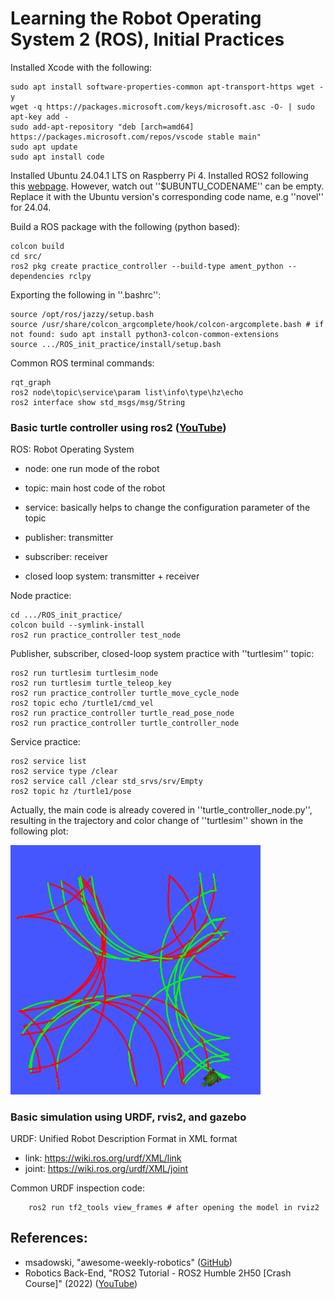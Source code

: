 # Learning the Robot Operating System 2 (ROS), Initial Practices

Installed Xcode with the following:

    sudo apt install software-properties-common apt-transport-https wget -y
    wget -q https://packages.microsoft.com/keys/microsoft.asc -O- | sudo apt-key add -
    sudo add-apt-repository "deb [arch=amd64] https://packages.microsoft.com/repos/vscode stable main"
    sudo apt update
    sudo apt install code

Installed Ubuntu 24.04.1 LTS on Raspberry Pi 4. Installed ROS2 following this <a href="https://docs.ros.org/en/jazzy/Installation/Ubuntu-Install-Debs.html">webpage</a>. However, watch out ''$UBUNTU_CODENAME'' can be empty. Replace it with the Ubuntu version's corresponding code name, e.g ''novel'' for 24.04.

Build a ROS package with the following (python based): 

    colcon build
    cd src/
    ros2 pkg create practice_controller --build-type ament_python --dependencies rclpy

Exporting the following in ''.bashrc'':

    source /opt/ros/jazzy/setup.bash
    source /usr/share/colcon_argcomplete/hook/colcon-argcomplete.bash # if not found: sudo apt install python3-colcon-common-extensions
    source .../ROS_init_practice/install/setup.bash

Common ROS terminal commands:

    rqt_graph
    ros2 node\topic\service\param list\info\type\hz\echo
    ros2 interface show std_msgs/msg/String

### Basic turtle controller using ros2 (<a href="https://www.youtube.com/watch?v=Gg25GfA456o">YouTube</a>)
ROS: Robot Operating System
- node: one run mode of the robot
- topic: main host code of the robot
- service: basically helps to change the configuration parameter of the topic

- publisher: transmitter
- subscriber: receiver
- closed loop system: transmitter + receiver

Node practice:

    cd .../ROS_init_practice/
    colcon build --symlink-install
    ros2 run practice_controller test_node

Publisher, subscriber, closed-loop system practice with ''turtlesim'' topic:

    ros2 run turtlesim turtlesim_node 
    ros2 run turtlesim turtle_teleop_key
    ros2 run practice_controller turtle_move_cycle_node 
    ros2 topic echo /turtle1/cmd_vel
    ros2 run practice_controller turtle_read_pose_node 
    ros2 run practice_controller turtle_controller_node
    
Service practice:

    ros2 service list
    ros2 service type /clear
    ros2 service call /clear std_srvs/srv/Empty 
    ros2 topic hz /turtle1/pose

Actually, the main code is already covered in ''turtle_controller_node.py'', resulting in the trajectory and color change of ''turtlesim'' shown in the following plot:

<img src="https://github.com/SphericalCowww/ROS_init_practice/blob/main/practice_controller_demo.png" width="400">

### Basic simulation using URDF, rvis2, and gazebo
URDF: Unified Robot Description Format in XML format
- link: https://wiki.ros.org/urdf/XML/link
- joint: https://wiki.ros.org/urdf/XML/joint

Common URDF inspection code:

        ros2 run tf2_tools view_frames # after opening the model in rviz2

## References:
- msadowski, "awesome-weekly-robotics" (<a href="https://github.com/msadowski/awesome-weekly-robotics">GitHub</a>)
- Robotics Back-End, "ROS2 Tutorial - ROS2 Humble 2H50 [Crash Course]" (2022) (<a href="https://www.youtube.com/watch?v=Gg25GfA456o">YouTube</a>)

